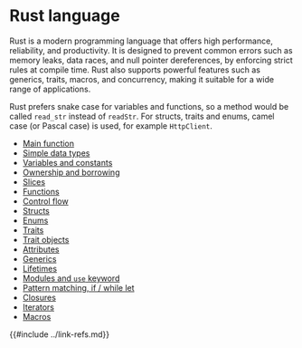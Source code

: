 
# Rust language

Rust is a modern programming language that offers high performance, reliability, and productivity. It is designed to prevent common errors such as memory leaks, data races, and null pointer dereferences, by enforcing strict rules at compile time. Rust also supports powerful features such as generics, traits, macros, and concurrency, making it suitable for a wide range of applications.

Rust prefers snake case for variables and functions, so a method would be called `read_str` instead of `readStr`. For structs, traits and enums, camel case (or Pascal case) is used, for example `HttpClient`.

- [Main function](../lang/main.md)
- [Simple data types](../lang/simple_data_types.md)
- [Variables and constants](../lang/variables_and_constants.md)
- [Ownership and borrowing](../lang/ownership_borrowing.md)
- [Slices](../lang/slices.md)
- [Functions](../lang/functions.md)
- [Control flow](../lang/control_flow.md)
- [Structs](../lang/structs.md)
- [Enums](../lang/enums.md)
- [Traits](../lang/traits.md)
- [Trait objects](../lang/trait_objects.md)
- [Attributes](../lang/attributes.md)
- [Generics](../lang/generics.md)
- [Lifetimes](../lang/lifetimes.md)
- [Modules and `use` keyword](../lang/modules.md)
- [Pattern matching, if / while let](../lang/match.md)
- [Closures](../lang/closures.md)
- [Iterators](../lang/iterators.md)
- [Macros](../lang/macros.md)

{{#include ../link-refs.md}}
